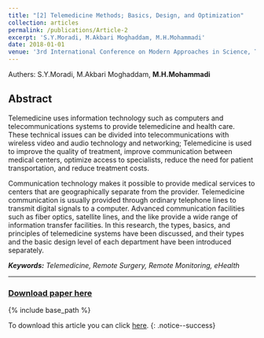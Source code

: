 ```yaml
---
title: "[2] Telemedicine Methods; Basics, Design, and Optimization"
collection: articles
permalink: /publications/Article-2
excerpt: 'S.Y.Moradi, M.Akbari Moghaddam, M.H.Mohammadi'
date: 2018-01-01
venue: '3rd International Conference on Modern Approaches in Science, Technology, and Engineering'
---
```

Authers: S.Y.Moradi, M.Akbari Moghaddam, <b>M.H.Mohammadi</b>


## Abstract

Telemedicine uses information technology such as computers and telecommunications systems to provide telemedicine and health care. These technical issues can be divided into telecommunications with wireless video and audio technology and networking; Telemedicine is used to improve the quality of treatment, improve communication between medical centers, optimize access to specialists, reduce the need for patient transportation, and reduce treatment costs.<br>

Communication technology makes it possible to provide medical services to centers that are geographically separate from the provider. Telemedicine communication is usually provided through ordinary telephone lines to transmit digital signals to a computer. Advanced communication facilities such as fiber optics, satellite lines, and the like provide a wide range of information transfer facilities. In this research, the types, basics, and principles of telemedicine systems have been discussed, and their types and the basic design level of each department have been introduced separately.<br>

<i><b>Keywords:</b> Telemedicine, Remote Surgery, Remote Monitoring, eHealth </i>

---

### <a href="../files/Article/TeleMedCoference.pdf" target="_blank">Download paper here</a>

{% include base_path %}

To download this article you can click [here](../files/CV/CurriculumVitae.pdf).
{: .notice--success}
 
 
